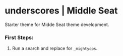 # underscores | Middle Seat
Starter theme for Midde Seat theme development.

### First Steps:
1. Run a search and replace for `_mightyops`.